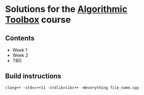 
# Solutions for the [Algorithmic Toolbox](https://www.coursera.org/learn/algorithmic-toolbox) course

## Contents

* Week 1
* Week 2
* TBD

## Build instructions

```
clang++ -std=c++11 -stdlib=libc++ -Weverything file_name.cpp 
```
